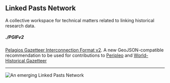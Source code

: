 ## Linked Pasts Network

A collective workspace for technical matters related to linking historical research data.


##### ./PGIFv2
[Pelagios Gazetteer Interconnection Format v2](./PGIFv2). A new GeoJSON-compatible recommendation to be used for contributions to [Peripleo](http://peripleo.pelagios.org) and [World-Historical Gazetteer](http://whgazetteer.org)

---

![An emerging Linked Pasts Network][network]

[network]: https://github.com/LinkedPasts/lp-network/raw/master/images/lp-network_201804.png
